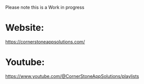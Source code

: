 Please note this is a Work in progress

# Website: 
https://cornerstoneappsolutions.com/

# Youtube: 
https://www.youtube.com/@CornerStoneAppSolutions/playlists

